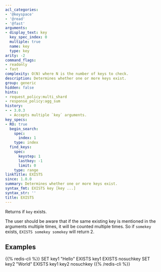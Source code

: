 ```yaml
---
acl_categories:
- '@keyspace'
- '@read'
- '@fast'
arguments:
- display_text: key
  key_spec_index: 0
  multiple: true
  name: key
  type: key
arity: -2
command_flags:
- readonly
- fast
complexity: O(N) where N is the number of keys to check.
description: Determines whether one or more keys exist.
group: generic
hidden: false
hints:
- request_policy:multi_shard
- response_policy:agg_sum
history:
- - 3.0.3
  - Accepts multiple `key` arguments.
key_specs:
- RO: true
  begin_search:
    spec:
      index: 1
    type: index
  find_keys:
    spec:
      keystep: 1
      lastkey: -1
      limit: 0
    type: range
linkTitle: EXISTS
since: 1.0.0
summary: Determines whether one or more keys exist.
syntax_fmt: EXISTS key [key ...]
syntax_str: ''
title: EXISTS
---
```

Returns if `key` exists.

The user should be aware that if the same existing key is mentioned in the arguments multiple times, it will be counted multiple times. So if `somekey` exists, `EXISTS somekey somekey` will return 2.

## Examples

{{% redis-cli %}}
SET key1 "Hello"
EXISTS key1
EXISTS nosuchkey
SET key2 "World"
EXISTS key1 key2 nosuchkey
{{% /redis-cli %}}

